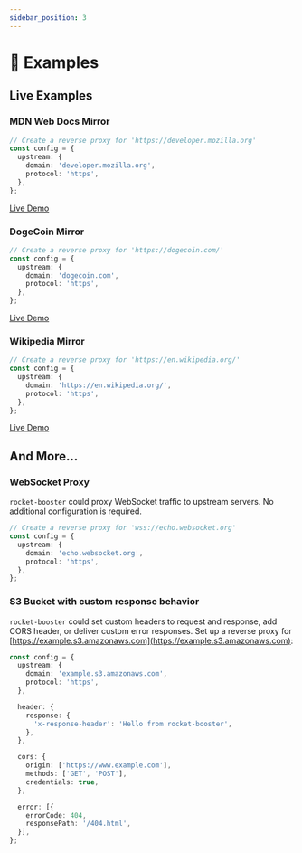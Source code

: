 ```yaml
---
sidebar_position: 3
---
```


# 📔 Examples

## Live Examples

### MDN Web Docs Mirror

```ts
// Create a reverse proxy for 'https://developer.mozilla.org'
const config = {
  upstream: {
    domain: 'developer.mozilla.org',
    protocol: 'https',
  },
};
```

[Live Demo](https://mozilla.readme.workers.dev/)

### DogeCoin Mirror

```ts
// Create a reverse proxy for 'https://dogecoin.com/'
const config = {
  upstream: {
    domain: 'dogecoin.com',
    protocol: 'https',
  },
};
```

[Live Demo](https://dogecoin.cornell.workers.dev/)

### Wikipedia Mirror

```ts
// Create a reverse proxy for 'https://en.wikipedia.org/'
const config = {
  upstream: {
    domain: 'https://en.wikipedia.org/',
    protocol: 'https',
  },
};
```

[Live Demo](https://template.lhhniubility.workers.dev/)

## And More...

### WebSocket Proxy

`rocket-booster` could proxy WebSocket traffic to upstream servers. No additional configuration is required.

```ts
// Create a reverse proxy for 'wss://echo.websocket.org'
const config = {
  upstream: {
    domain: 'echo.websocket.org',
    protocol: 'https',
  },
};
```
### S3 Bucket with custom response behavior

`rocket-booster` could set custom headers to request and response, add CORS header, or deliver custom error responses. Set up a reverse proxy for [https://example.s3.amazonaws.com](https://example.s3.amazonaws.com):

```ts
const config = {
  upstream: {
    domain: 'example.s3.amazonaws.com',
    protocol: 'https',
  },

  header: {
    response: {
      'x-response-header': 'Hello from rocket-booster',
    },
  },

  cors: {
    origin: ['https://www.example.com'],
    methods: ['GET', 'POST'],
    credentials: true,
  },

  error: [{
    errorCode: 404,
    responsePath: '/404.html',
  }],
};
```
